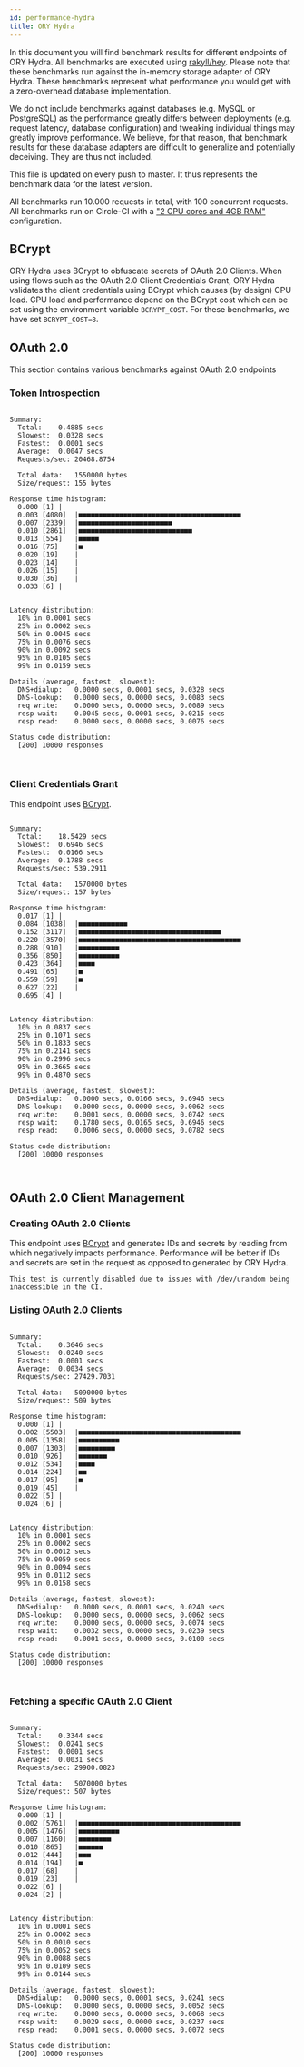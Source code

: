 ```yaml
---
id: performance-hydra
title: ORY Hydra
---
```


In this document you will find benchmark results for different endpoints of ORY Hydra. All benchmarks are executed
using [rakyll/hey](https://github.com/rakyll/hey). Please note that these benchmarks run against the in-memory storage
adapter of ORY Hydra. These benchmarks represent what performance you would get with a zero-overhead database implementation.

We do not include benchmarks against databases (e.g. MySQL or PostgreSQL) as the performance greatly differs between
deployments (e.g. request latency, database configuration) and tweaking individual things may greatly improve performance.
We believe, for that reason, that benchmark results for these database adapters are difficult to generalize and potentially
deceiving. They are thus not included.

This file is updated on every push to master. It thus represents the benchmark data for the latest version.

All benchmarks run 10.000 requests in total, with 100 concurrent requests. All benchmarks run on Circle-CI with a
["2 CPU cores and 4GB RAM"](https://support.circleci.com/hc/en-us/articles/360000489307-Why-do-my-tests-take-longer-to-run-on-CircleCI-than-locally-)
configuration.

## BCrypt

ORY Hydra uses BCrypt to obfuscate secrets of OAuth 2.0 Clients. When using flows such as the OAuth 2.0 Client Credentials
Grant, ORY Hydra validates the client credentials using BCrypt which causes (by design) CPU load. CPU load and performance
depend on the BCrypt cost which can be set using the environment variable `BCRYPT_COST`. For these benchmarks,
we have set `BCRYPT_COST=8`.

## OAuth 2.0

This section contains various benchmarks against OAuth 2.0 endpoints

### Token Introspection

```

Summary:
  Total:	0.4885 secs
  Slowest:	0.0328 secs
  Fastest:	0.0001 secs
  Average:	0.0047 secs
  Requests/sec:	20468.8754
  
  Total data:	1550000 bytes
  Size/request:	155 bytes

Response time histogram:
  0.000 [1]	|
  0.003 [4080]	|■■■■■■■■■■■■■■■■■■■■■■■■■■■■■■■■■■■■■■■■
  0.007 [2339]	|■■■■■■■■■■■■■■■■■■■■■■■
  0.010 [2861]	|■■■■■■■■■■■■■■■■■■■■■■■■■■■■
  0.013 [554]	|■■■■■
  0.016 [75]	|■
  0.020 [19]	|
  0.023 [14]	|
  0.026 [15]	|
  0.030 [36]	|
  0.033 [6]	|


Latency distribution:
  10% in 0.0001 secs
  25% in 0.0002 secs
  50% in 0.0045 secs
  75% in 0.0076 secs
  90% in 0.0092 secs
  95% in 0.0105 secs
  99% in 0.0159 secs

Details (average, fastest, slowest):
  DNS+dialup:	0.0000 secs, 0.0001 secs, 0.0328 secs
  DNS-lookup:	0.0000 secs, 0.0000 secs, 0.0083 secs
  req write:	0.0000 secs, 0.0000 secs, 0.0089 secs
  resp wait:	0.0045 secs, 0.0001 secs, 0.0215 secs
  resp read:	0.0000 secs, 0.0000 secs, 0.0076 secs

Status code distribution:
  [200]	10000 responses



```

### Client Credentials Grant

This endpoint uses [BCrypt](#bcrypt).

```

Summary:
  Total:	18.5429 secs
  Slowest:	0.6946 secs
  Fastest:	0.0166 secs
  Average:	0.1788 secs
  Requests/sec:	539.2911
  
  Total data:	1570000 bytes
  Size/request:	157 bytes

Response time histogram:
  0.017 [1]	|
  0.084 [1038]	|■■■■■■■■■■■■
  0.152 [3117]	|■■■■■■■■■■■■■■■■■■■■■■■■■■■■■■■■■■■
  0.220 [3570]	|■■■■■■■■■■■■■■■■■■■■■■■■■■■■■■■■■■■■■■■■
  0.288 [910]	|■■■■■■■■■■
  0.356 [850]	|■■■■■■■■■■
  0.423 [364]	|■■■■
  0.491 [65]	|■
  0.559 [59]	|■
  0.627 [22]	|
  0.695 [4]	|


Latency distribution:
  10% in 0.0837 secs
  25% in 0.1071 secs
  50% in 0.1833 secs
  75% in 0.2141 secs
  90% in 0.2996 secs
  95% in 0.3665 secs
  99% in 0.4870 secs

Details (average, fastest, slowest):
  DNS+dialup:	0.0000 secs, 0.0166 secs, 0.6946 secs
  DNS-lookup:	0.0000 secs, 0.0000 secs, 0.0062 secs
  req write:	0.0001 secs, 0.0000 secs, 0.0742 secs
  resp wait:	0.1780 secs, 0.0165 secs, 0.6946 secs
  resp read:	0.0006 secs, 0.0000 secs, 0.0782 secs

Status code distribution:
  [200]	10000 responses



```

## OAuth 2.0 Client Management

### Creating OAuth 2.0 Clients

This endpoint uses [BCrypt](#bcrypt) and generates IDs and secrets by reading from  which negatively impacts
performance. Performance will be better if IDs and secrets are set in the request as opposed to generated by ORY Hydra.

```
This test is currently disabled due to issues with /dev/urandom being inaccessible in the CI.
```

### Listing OAuth 2.0 Clients

```

Summary:
  Total:	0.3646 secs
  Slowest:	0.0240 secs
  Fastest:	0.0001 secs
  Average:	0.0034 secs
  Requests/sec:	27429.7031
  
  Total data:	5090000 bytes
  Size/request:	509 bytes

Response time histogram:
  0.000 [1]	|
  0.002 [5503]	|■■■■■■■■■■■■■■■■■■■■■■■■■■■■■■■■■■■■■■■■
  0.005 [1358]	|■■■■■■■■■■
  0.007 [1303]	|■■■■■■■■■
  0.010 [926]	|■■■■■■■
  0.012 [534]	|■■■■
  0.014 [224]	|■■
  0.017 [95]	|■
  0.019 [45]	|
  0.022 [5]	|
  0.024 [6]	|


Latency distribution:
  10% in 0.0001 secs
  25% in 0.0002 secs
  50% in 0.0012 secs
  75% in 0.0059 secs
  90% in 0.0094 secs
  95% in 0.0112 secs
  99% in 0.0158 secs

Details (average, fastest, slowest):
  DNS+dialup:	0.0000 secs, 0.0001 secs, 0.0240 secs
  DNS-lookup:	0.0000 secs, 0.0000 secs, 0.0062 secs
  req write:	0.0000 secs, 0.0000 secs, 0.0074 secs
  resp wait:	0.0032 secs, 0.0000 secs, 0.0239 secs
  resp read:	0.0001 secs, 0.0000 secs, 0.0100 secs

Status code distribution:
  [200]	10000 responses



```

### Fetching a specific OAuth 2.0 Client

```

Summary:
  Total:	0.3344 secs
  Slowest:	0.0241 secs
  Fastest:	0.0001 secs
  Average:	0.0031 secs
  Requests/sec:	29900.0823
  
  Total data:	5070000 bytes
  Size/request:	507 bytes

Response time histogram:
  0.000 [1]	|
  0.002 [5761]	|■■■■■■■■■■■■■■■■■■■■■■■■■■■■■■■■■■■■■■■■
  0.005 [1476]	|■■■■■■■■■■
  0.007 [1160]	|■■■■■■■■
  0.010 [865]	|■■■■■■
  0.012 [444]	|■■■
  0.014 [194]	|■
  0.017 [68]	|
  0.019 [23]	|
  0.022 [6]	|
  0.024 [2]	|


Latency distribution:
  10% in 0.0001 secs
  25% in 0.0002 secs
  50% in 0.0010 secs
  75% in 0.0052 secs
  90% in 0.0088 secs
  95% in 0.0109 secs
  99% in 0.0144 secs

Details (average, fastest, slowest):
  DNS+dialup:	0.0000 secs, 0.0001 secs, 0.0241 secs
  DNS-lookup:	0.0000 secs, 0.0000 secs, 0.0052 secs
  req write:	0.0000 secs, 0.0000 secs, 0.0068 secs
  resp wait:	0.0029 secs, 0.0000 secs, 0.0237 secs
  resp read:	0.0001 secs, 0.0000 secs, 0.0072 secs

Status code distribution:
  [200]	10000 responses



```
